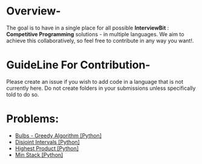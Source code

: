 # Overview-
The goal is to have in a single place for all possible **InterviewBit** : **Competitive Programming** solutions - in multiple languages. We aim to achieve this collaboratively, so feel free to contribute in any way you want!.

# GuideLine For Contribution-
Please create an issue if you wish to add code in a language that is not currently here. Do not create folders in your submissions unless specifically told to do so.

# Problems:

- [Bulbs - Greedy Algorithm [Python]](Bulbs.py)
- [Disjoint Intervals [Python]](Disjoint_Intervals.py)
- [Highest Product [Python]](Highest_Product.py)
- [Min Stack [Python]](Min_Stack.py)

